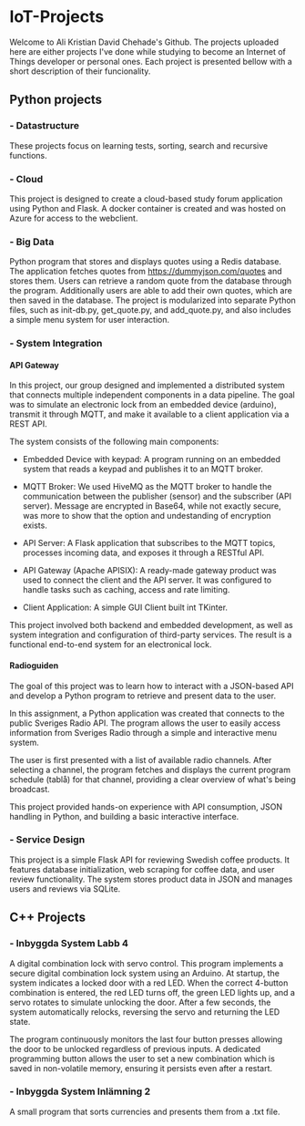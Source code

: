 # IoT-Projects

Welcome to Ali Kristian David Chehade's Github. The projects uploaded here are either projects I've done while studying to become an Internet of Things developer or personal ones. Each project is presented bellow with a short description of their funcionality.



## Python projects

### - Datastructure
These projects focus on learning tests, sorting, search and recursive functions.


### - Cloud
This project is designed to create a cloud-based study forum application using Python and Flask. A docker container is created and was hosted on Azure for access to the webclient.



### - Big Data

Python program that stores and displays quotes using a Redis database. The application fetches quotes from https://dummyjson.com/quotes and stores them. Users can retrieve a random quote from the database through the program. Additionally users are able to add their own quotes, which are then saved in the database. The project is modularized into separate Python files, such as init-db.py, get_quote.py, and add_quote.py, and also includes a simple menu system for user interaction.



### - System Integration
#### API Gateway

In this project, our group designed and implemented a distributed system that connects multiple independent components in a data pipeline. The goal was to simulate an electronic lock from an embedded device (arduino), transmit it through MQTT, and make it available to a client application via a REST API.

The system consists of the following main components:

* Embedded Device with keypad: A program running on an embedded system that reads a keypad and publishes it to an MQTT broker.

* MQTT Broker: We used HiveMQ as the MQTT broker to handle the communication between the publisher (sensor) and the subscriber (API server). Message are encrypted in Base64, while not exactly secure, was more to show that the option and undestanding of encryption exists.

* API Server: A Flask application that subscribes to the MQTT topics, processes incoming data, and exposes it through a RESTful API.

* API Gateway (Apache APISIX): A ready-made gateway product was used to connect the client and the API server. It was configured to handle tasks such as caching, access and rate limiting.

* Client Application: A simple GUI Client built int TKinter.

This project involved both backend and embedded development, as well as system integration and configuration of third-party services. The result is a functional end-to-end system for an electronical lock.


#### Radioguiden

The goal of this project was to learn how to interact with a JSON-based API and develop a Python program to retrieve and present data to the user.

In this assignment, a Python application was created that connects to the public Sveriges Radio API. The program allows the user to easily access information from Sveriges Radio through a simple and interactive menu system.

The user is first presented with a list of available radio channels. After selecting a channel, the program fetches and displays the current program schedule (tablå) for that channel, providing a clear overview of what's being broadcast.

This project provided hands-on experience with API consumption, JSON handling in Python, and building a basic interactive interface.



### - Service Design

This project is a simple Flask API for reviewing Swedish coffee products. It features database initialization, web scraping for coffee data, and user review functionality. The system stores product data in JSON and manages users and reviews via SQLite.



## C++ Projects

### - Inbyggda System Labb 4

A digital combination lock with servo control. This program implements a secure digital combination lock system using an Arduino. At startup, the system indicates a locked door with a red LED. When the correct 4-button combination is entered, the red LED turns off, the green LED lights up, and a servo rotates to simulate unlocking the door. After a few seconds, the system automatically relocks, reversing the servo and returning the LED state.

The program continuously monitors the last four button presses allowing the door to be unlocked regardless of previous inputs. A dedicated programming button allows the user to set a new combination which is saved in non-volatile memory, ensuring it persists even after a restart.


### - Inbyggda System Inlämning 2

A small program that sorts currencies and presents them from a .txt file.

